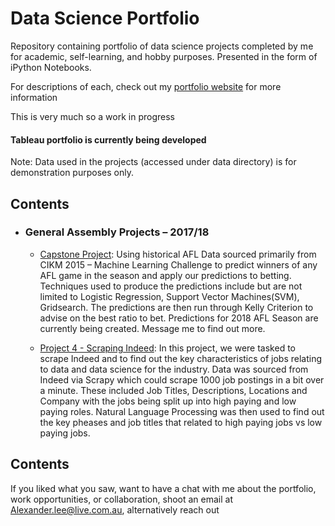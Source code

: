# Data Science Portfolio

Repository containing portfolio of data science projects completed by me for academic, self-learning, and hobby purposes. Presented in the form of iPython Notebooks.

For descriptions of each, check out my [portfolio website](https://alexander-sl-lee.github.io/) for more information 

This is very much so a work in progress

#### Tableau portfolio is currently being developed

Note: Data used in the projects (accessed under data directory) is for demonstration purposes only.

## Contents

- ### General Assembly Projects – 2017/18	
	- [Capstone Project](https://github.com/Alexander-sl-lee/Data-Science-Portfolio/tree/master/General%20Assembly%20Projects/Capstone%20-%20Predicting%20AFL%20Winners): Using historical AFL Data sourced primarily from CIKM 2015 – Machine Learning Challenge to predict winners of any AFL game in the season and apply our predictions to betting. Techniques used to produce the predictions include but are not limited to Logistic Regression, Support Vector Machines(SVM), Gridsearch. The predictions are then run through Kelly Criterion to advise on the best ratio to bet.
	Predictions for 2018 AFL Season are currently being created. Message me to find out more.
	
	- [Project 4 - Scraping Indeed](https://github.com/Alexander-sl-lee/Data-Science-Portfolio/tree/master/General%20Assembly%20Projects/Project%204%20-%20Scraping%20and%20Predicting%20Salary%20of%20Data%20Science%20Jobs): In this project, we were tasked to scrape Indeed and to find out the key characteristics of jobs relating to data and data science for the industry. Data was sourced from Indeed via Scrapy which could scrape 1000 job postings in a bit over a minute. These included Job Titles, Descriptions, Locations and Company with the jobs being split up into high paying and low paying roles. Natural Language Processing was then used to find out the key pheases and job titles that related to high paying jobs vs low paying jobs.
	
## Contents
	
If you liked what you saw, want to have a chat with me about the portfolio, work opportunities, or collaboration, shoot an email at Alexander.lee@live.com.au, alternatively reach out 

